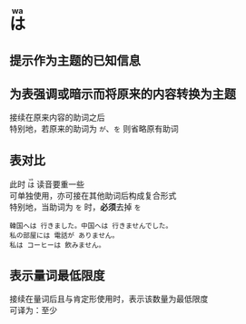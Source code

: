 # <ruby>は<rt>wa</rt></ruby>  

## 提示作为主题的已知信息  

## 为表强调或暗示而将原来的内容转换为主题  

接续在原来内容的助词之后  
特别地，若原来的助词为 `が`、`を` 则省略原有助词  

## 表对比  

此时 <code><ruby>は<rt>wa</rt></ruby></code> 读音要重一些  
可单独使用，亦可接在其他助词后构成复合形式  
特别地，当助词为 `を` 时，**必须**去掉 `を`  

```nihongo
韓国へは 行きました。中国へは 行きませんでした。  
私の部屋には 電話が ありません。
私は コーヒーは 飲みません。
```

## 表示量词最低限度  

接续在量词后且与肯定形使用时，表示该数量为最低限度  
可译为：至少  
